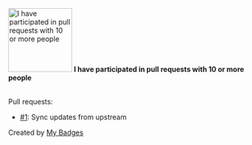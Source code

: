 <img src="https://my-badges.github.io/my-badges/pr-collaboration-10.png" alt="I have participated in pull requests with 10 or more people" title="I have participated in pull requests with 10 or more people" width="128">
<strong>I have participated in pull requests with 10 or more people</strong>
<br><br>

Pull requests:

- <a href="https://github.com/andypiper/postmarks/pull/1">#1</a>: Sync updates from upstream


Created by <a href="https://github.com/my-badges/my-badges">My Badges</a>